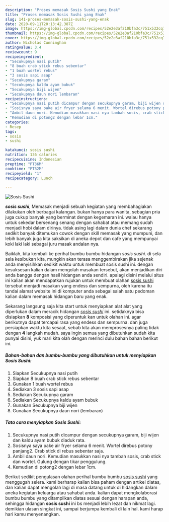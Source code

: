 ```yaml
---
description: "Proses memasak Sosis Sushi yang Enak"
title: "Proses memasak Sosis Sushi yang Enak"
slug: 141-proses-memasak-sosis-sushi-yang-enak
date: 2020-09-11T20:13:42.387Z
image: https://img-global.cpcdn.com/recipes/52e2e3af210bfa3c/751x532cq70/sosis-sushi-foto-resep-utama.jpg
thumbnail: https://img-global.cpcdn.com/recipes/52e2e3af210bfa3c/751x532cq70/sosis-sushi-foto-resep-utama.jpg
cover: https://img-global.cpcdn.com/recipes/52e2e3af210bfa3c/751x532cq70/sosis-sushi-foto-resep-utama.jpg
author: Nicholas Cunningham
ratingvalue: 3.4
reviewcount: 9
recipeingredient:
- "Secukupnya nasi putih"
- "8 buah crab stick rebus sebentar"
- "1 buah wortel rebus"
- "3 sosis sapi asap"
- "Secukupnya garam"
- "Secukupnya kaldu ayam bubuk"
- "Secukupnya biji wijen"
- "Secukupnya daun nori lembaran"
recipeinstructions:
- "Secukupnya nasi putih dicampur dengan secukupnya garam, biji wijen dan kaldu ayam bubuk diaduk rata."
- "Sosisnya saya pake air fryer selama 6 menit. Wortel direbus potony panjang2. Crab stick di rebus sebentar saja."
- "Ambil daun nori. Kemudian masukkan nasi nya tambah sosis, crab stick dan wortel. Gulung dengan tikar penggulung."
- "Kemudian di potong2 dengan lebar 1cm."
categories:
- Resep
tags:
- sosis
- sushi

katakunci: sosis sushi 
nutrition: 136 calories
recipecuisine: Indonesian
preptime: "PT36M"
cooktime: "PT32M"
recipeyield: "1"
recipecategory: Lunch

---
```



![Sosis Sushi](https://img-global.cpcdn.com/recipes/52e2e3af210bfa3c/751x532cq70/sosis-sushi-foto-resep-utama.jpg)

<b><i>sosis sushi</i></b>, Memasak menjadi sebuah kegiatan yang membahagiakan dilakukan oleh berbagai kalangan. bukan hanya para wanita, sebagian pria juga cukup banyak yang berminat dengan kegemaran ini. walau hanya untuk sekedar bersenang senang dengan sahabat atau memang sudah menjadi hobi dalam dirinya. tidak asing lagi dalam dunia chef sekarang sedikit banyak ditemukan cowok dengan skill memasak yang mumpuni, dan lebih banyak juga kita saksikan di aneka depot dan cafe yang mempunyai koki laki laki sebagai juru masak andalan nya.

Baiklah, kita kembali ke perihal bumbu bumbu hidangan <i>sosis sushi</i>. di sela sela kesibukan kita, mungkin akan terasa menggembirakan jika sejenak anda menyisihkan sedikit waktu untuk membuat sosis sushi ini. dengan kesuksesan kalian dalam mengolah masakan tersebut, akan menjadikan diri anda bangga dengan hasil hidangan anda sendiri. apalagi disini melalui situs ini kalian akan mendapatkan rujukan untuk membuat olahan <u>sosis sushi</u> tersebut menjadi masakan yang endess dan sempurna, oleh karena itu tandai alamat website ini di komputer anda sebagai salah satu pedoman kalian dalam memasak hidangan baru yang enak.




Sekarang langsung saja kita start untuk menyiapkan alat alat yang diperlukan dalam meracik hidangan <u><i>sosis sushi</i></u> ini. setidaknya bisa disiapkan <b>8</b> komposisi yang diperuntuk kan untuk olahan ini. agar berikutnya dapat tercapai rasa yang endess dan sempurna. dan juga persiapkan waktu kita sesaat, sebab kita akan memprosesnya paling tidak dengan <b>4</b> langkah mudah. saya ingin semua yang dibutuhkan sudah kita punyai disini, yuk mari kita olah dengan merinci dulu bahan bahan berikut ini.

<!--inarticleads1-->

##### Bahan-bahan dan bumbu-bumbu yang dibutuhkan untuk menyiapkan Sosis Sushi:

1. Siapkan Secukupnya nasi putih
1. Siapkan 8 buah crab stick rebus sebentar
1. Gunakan 1 buah wortel rebus
1. Sediakan 3 sosis sapi asap
1. Sediakan Secukupnya garam
1. Sediakan Secukupnya kaldu ayam bubuk
1. Gunakan Secukupnya biji wijen
1. Gunakan Secukupnya daun nori (lembaran)




<!--inarticleads2-->

##### Tata cara menyiapkan Sosis Sushi:

1. Secukupnya nasi putih dicampur dengan secukupnya garam, biji wijen dan kaldu ayam bubuk diaduk rata.
1. Sosisnya saya pake air fryer selama 6 menit. Wortel direbus potony panjang2. Crab stick di rebus sebentar saja.
1. Ambil daun nori. Kemudian masukkan nasi nya tambah sosis, crab stick dan wortel. Gulung dengan tikar penggulung.
1. Kemudian di potong2 dengan lebar 1cm.




Berikut sedikit pengulasan olahan perihal bumbu bumbu <u>sosis sushi</u> yang menggugah selera. kami berharap kalian bisa paham dengan artikel diatas, dan kalian dapat mengolah lagi di masa datang untuk di hidangkan dalam aneka kegiatan keluarga atau sahabat anda. kalian dapat mengkolaborasi bumbu bumbu yang ditampilkan diatas sesuai dengan harapan anda, sehingga hidangan <b>sosis sushi</b> ini bs menjadi lebih lezat dan nikmat lagi. demikian ulasan singkat ini, sampai berjumpa kembali di lain hal. kami harap hari kamu menyenangkan.
